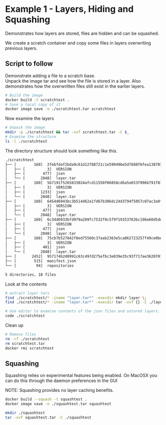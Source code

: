 # Example 1 - Layers, Hiding and Squashing
Demonstrates how layers are stored, files are hidden and can be squashed.  

We create a scratch container and copy some files in layers overwriting previous layers.

## Script to follow
Demonstrate adding a file to a scratch base.    
Unpack the image tar and see how the file is stored in a layer. 
Also demonstrates how the overwritten files still exist in the earlier layers. 

```sh
# Build the image
docker build -t scratchtest .
# Save a local copy of it
docker image save -o ./scratchtest.tar scratchtest
```

Now examine the layers  
```sh
# Unpack the image
mkdir -p ./scratchtest && tar -xvf scratchtest.tar -C $_
# Examine the structure
ls -l ./scratchtest
```

The directory structure should look something like this.  
```sh
./scratchtest
├── [        160]  2febfdaf2bda9c61d12f88721c1e599496e5d7688f6fea1387038118f97b1868
│   ├── [          3]  VERSION
│   ├── [        477]  json
│   └── [       2048]  layer.tar
├── [        160]  5b7191f5265833024afcd11550f06858cd6a5e653f996b791f817ac90ce985cf
│   ├── [          3]  VERSION
│   ├── [       1233]  json
│   └── [       2048]  layer.tar
├── [        160]  6454d6943bc3b514d62a1fd67b386dc24d3794f5057c07ac3a9f719292029e5c
│   ├── [          3]  VERSION
│   ├── [        477]  json
│   └── [       2048]  layer.tar
├── [        160]  6c34d6933bfd979a209fc7532f0c5f9f19153763bc196e60d5de101805f26a40
│   ├── [          3]  VERSION
│   ├── [        477]  json
│   └── [       2048]  layer.tar
├── [        160]  75cb7b527842f8ed75560c37aab2363e5ca862723257f49ce0bea0d5b761e862
│   ├── [          3]  VERSION
│   ├── [        401]  json
│   └── [       2048]  layer.tar
├── [       2452]  957174b2d0991c63c497d275efbc3e039e35c93f717ae36207014c14cba71090.json
├── [        515]  manifest.json
└── [         94]  repositories

5 directories, 18 files
```

Look at the contents  
```sh
# extract layer tars
find ./scratchtest/* -iname "layer.tar*" -execdir mkdir layer \;                         
find ./scratchtest/* -iname "layer.tar*" -execdir tar -xvf {} -C ./layer \;    

# Use editor to examine contents of the json files and untared layers.
code ./scratchtest
```

Clean up   
```sh
# Remove files
rm -rf ./scratchtest
rm scratchtest.tar
docker rmi scratchtest
```

## Squashing
Squashing relies on experimental features being enabled. 
On MacOSX you can do this through the daemon preferences in the GUI 

NOTE: Squashing provides no layer caching benefits.

```sh
docker build --squash -t squashtest .      
docker image save -o ./squashtest.tar squashtest 

mkdir ./squashtest 
tar -xvf squashtest.tar -C ./squashtest

```